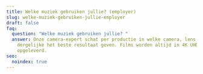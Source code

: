 ```yaml
---
title: Welke muziek gebruiken jullie? (employer)
slug: welke-muziek-gebruiken-jullie-employer
draft: false
faq:
  question: "Welke muziek gebruiken jullie? "
  answer: Onze camera-expert schat per productie in welke camera, lens en
    dergelijke het beste resultaat geven. Films worden altijd in 4K UHD
    opgeleverd.
seo:
  noindex: true
---
```

